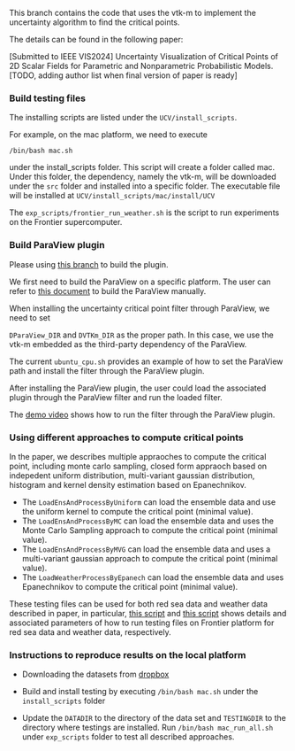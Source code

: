 This branch contains the code that uses the vtk-m to implement the uncertainty algorithm to find the critical points.

The details can be found in the following paper:

[Submitted to IEEE VIS2024] Uncertainty Visualization of Critical Points of 2D Scalar Fields for Parametric and Nonparametric Probabilistic Models. [TODO, adding author list when final version of paper is ready]


### Build testing files

The installing scripts are listed under the `UCV/install_scripts`.

For example, on the mac platform, we need to execute 

`/bin/bash mac.sh`

under the install_scripts folder. This script will create a folder called mac. Under this folder, the dependency, namely the vtk-m, will be downloaded under the `src` folder and installed into a specific folder. The executable file will be installed at `UCV/install_scripts/mac/install/UCV`

The `exp_scripts/frontier_run_weather.sh` is the script to run experiments on the Frontier supercomputer.

### Build ParaView plugin

Please using [this branch](https://github.com/wangzhezhe/UCV/tree/exp_critical_point) to build the plugin.

We first need to build the ParaView on a specific platform. The user can refer to [this document](https://gitlab.kitware.com/paraview/paraview/blob/master/Documentation/dev/build.md) to build the ParaView manually.

When installing the uncertainty critical point filter through ParaView, we need to set

`DParaView_DIR` and `DVTKm_DIR` as the proper path. In this case, we use the vtk-m embedded as the third-party dependency of the ParaView.

The current `ubuntu_cpu.sh` provides an example of how to set the ParaView path and install the filter through the ParaView plugin.

After installing the ParaView plugin, the user could load the associated plugin through the ParaView filter and run the loaded filter.

The [demo video](https://drive.google.com/file/d/1GS0OJW_HQWHP5HyS8xV0cxbDHKK_sRgR/view?usp=sharing) shows how to run the filter through the ParaView plugin.

### Using different approaches to compute critical points

In the paper, we describes multiple appraoches to compute the critical point, including monte carlo sampling, closed form appraoch based on indepedent uniform distribution, multi-variant gaussian distribution, histogram and kernel density estimation based on Epanechnikov. 
 - The `LoadEnsAndProcessByUniform` can load the ensemble data and use the uniform kernel to compute the critical point (minimal value).
 - The `LoadEnsAndProcessByMC` can load the ensemble data and uses the Monte Carlo Sampling approach to compute the critical point (minimal value).
 - The `LoadEnsAndProcessByMVG` can load the ensemble data and uses a multi-variant gaussian approach to compute the critical point (minimal value).
 - The `LoadWeatherProcessByEpanech` can load the ensemble data and uses Epanechnikov to compute the critical point (minimal value).

These testing files can be used for both red sea data and weather data described in paper, in particular, [this script](https://github.com/wangzhezhe/UCV/blob/exp_critical_point_noplugin/exp_scripts/frontier_run_redsea.sh) and [this script](https://github.com/wangzhezhe/UCV/blob/exp_critical_point_noplugin/exp_scripts/frontier_run_weather.sh) shows details and associated parameters of how to run testing files on Frontier platform for red sea data and weather data, respectively.

### Instructions to reproduce results on the local platform

 - Downloading the datasets from [dropbox](https://www.dropbox.com/scl/fo/k10dchlr2xyc41zdbkmht/AIRZmg7-A8z8uafgqxJq1Nw?rlkey=300w9wu7arqlhb5t0ws0238le&st=htzmextw&dl=0)

 - Build and install testing by executing `/bin/bash mac.sh` under the `install_scripts` folder

 - Update the `DATADIR` to the directory of the data set and `TESTINGDIR` to the directory where testings are installed. Run `/bin/bash mac_run_all.sh` under `exp_scripts` folder to test all described approaches.